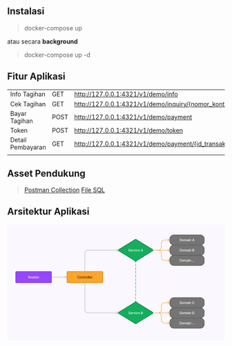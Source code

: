 ## Instalasi
> docker-compose up

atau secara **background**
> docker-compose up -d

## Fitur Aplikasi

|       | | |
| ----------- | ----------- |---|
| Info Tagihan | GET| http://127.0.0.1:4321/v1/demo/info |
| Cek Tagihan| GET| http://127.0.0.1:4321/v1/demo/inquiry/{nomor_kontrak} |
| Bayar Tagihan| POST| http://127.0.0.1:4321/v1/demo/payment |
| Token| POST| http://127.0.0.1:4321/v1/demo/token |
| Detail Pembayaran| GET| http://127.0.0.1:4321/v1/demo/payment/{id_transaksi} |
|       | | |

## Asset Pendukung

> [Postman Collection](assets/DDD-Demo.postman_collection.json)
> [File SQL](assets/db_demo.sql)

## Arsitektur Aplikasi
![arsitektur aplikasi](assets/diagram-architecture.jpg)